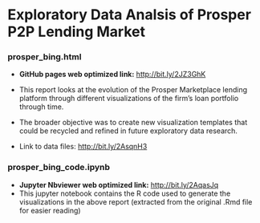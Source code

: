 # Exploratory Data Analsis of Prosper P2P Lending Market

### prosper_bing.html
* **GitHub pages web optimized link:** http://bit.ly/2JZ3GhK

* This report looks at the evolution of the Prosper Marketplace lending platform through different visualizations of the firm’s loan portfolio through time.  

* The broader objective was to create new visualization templates that could be recycled and refined in future exploratory data research. 

* Link to data files: http://bit.ly/2AsqnH3

### prosper_bing_code.ipynb 
* **Jupyter Nbviewer web optimized link:** http://bit.ly/2AqasJq
* This jupyter notebook contains the R code used to generate the visualizations in the above report 
(extracted from the original .Rmd file for easier reading)



